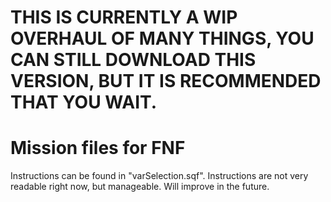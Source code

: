# THIS IS CURRENTLY A WIP OVERHAUL OF MANY THINGS, YOU CAN STILL DOWNLOAD THIS VERSION, BUT IT IS RECOMMENDED THAT YOU WAIT.

# Mission files for FNF

Instructions can be found in "varSelection.sqf". Instructions are not very readable right now, but manageable. Will improve in the future.
